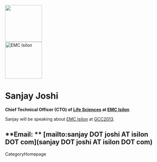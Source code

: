 
<div class='right'> <img src="/src/SanjayJoshi/SanjayJoshi.png" alt="" width="120px" /><br /><a href='http://emc.com'><img src="/src/Events/GCC2012/Sponsorships/EMCLogo260.png" alt="EMC Isilon" width="120px" /></a></div>

# Sanjay Joshi

**Chief Technical Officer (CTO) of [Life Sciences](http://www.isilon.com/industry/lifesciences) at [EMC Isilon](http://emc.com)**

Sanjay will be speaking about [EMC Isilon](http://emc.com) at [GCC2013](/src/Events/GCC2013/index.md).

**Email: ** [mailto:sanjay DOT joshi AT isilon DOT com](sanjay DOT joshi AT isilon DOT com)
----
CategoryHomepage
